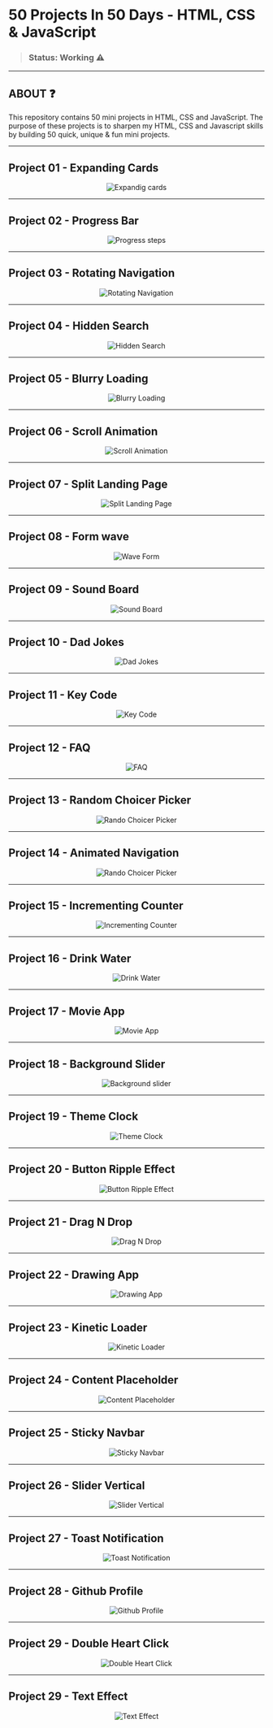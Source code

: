 # 50 Projects In 50 Days - HTML, CSS & JavaScript
>### Status: Working ⚠️

---

<h2> ABOUT ❓</h2>
This repository contains 50 mini projects in HTML, CSS and JavaScript. The purpose of these projects is to sharpen my HTML, CSS and Javascript skills by building 50 quick, unique & fun mini projects. 

---

<h2> Project 01 - Expanding Cards </h2>


<div align="center">

![Expandig cards](https://github.com/Leothurm/50-Projects-in-50-days/blob/main/01%20ExpandingCards/videos/expandigCards.gif)


</div>


---

<h2> Project 02 - Progress Bar</h2>

<div align="center">

![Progress steps](https://github.com/Leothurm/50-Projects-in-50-days/blob/main/02%20Progress%20Steps/video/Progress%20Steps.gif)

</div>

---

<h2> Project 03 - Rotating Navigation </h2>

<div align="center">

![Rotating Navigation](https://github.com/Leothurm/50-Projects-in-50-days/blob/main/03%20Rotating%20Navigation/video/rotating%20nagevation.gif)

</div>

---

<h2> Project 04 - Hidden Search </h2>

<div align="center">

![Hidden Search](https://github.com/Leothurm/50-Projects-in-50-days/blob/main/04%20Hidden%20Search/video/hidden%20search.gif)

</div>

---

<h2> Project 05 - Blurry Loading </h2>

<div align="center">

![Blurry Loading](https://github.com/Leothurm/50-Projects-in-50-days/blob/main/05%20Blurry%20Loading/video/Blurry%20loading.gif)

</div>

---

<h2> Project 06 - Scroll Animation </h2>

<div align="center">

![Scroll Animation](https://github.com/Leothurm/50-Projects-in-50-days/blob/main/06%20Scroll%20Animation/video/scroll%20animation.gif)

</div>

---

<h2> Project 07 - Split Landing Page </h2>

<div align="center">


![Split Landing Page](https://github.com/Leothurm/50-Projects-in-50-days/blob/main/07%20Split%20Landing%20Page/video/split%20landing.gif)

</div>

---

<h2> Project 08 - Form wave </h2>

<div align="center">


![Wave Form](https://github.com/Leothurm/50-Projects-in-50-days/blob/main/08%20Form%20Wave/video/formWave.gif)

</div>

---

<h2> Project 09 - Sound Board </h2>

<div align="center">

![Sound Board](https://github.com/Leothurm/50-Projects-in-50-days/blob/main/09%20Sound%20Board/video/soundBoard.gif)

</div>

---


<h2> Project 10 - Dad Jokes </h2>

<div align="center">

![Dad Jokes](https://github.com/Leothurm/50-Projects-in-50-days/blob/main/10%20Dad%20Jokes/video/DadJokes.gif)

</div>

---

<h2> Project 11 - Key Code </h2>

<div align="center">

![Key Code](https://github.com/Leothurm/50-Projects-in-50-days/blob/main/11%20Key%20Codes/img/Key%20Code.gif)

</div>

---

<h2> Project 12 - FAQ </h2>

<div align="center">

![FAQ](https://github.com/Leothurm/50-Projects-in-50-days/blob/main/12%20FAQ/video/project12.gif)

</div>

---

<h2> Project 13 - Random Choicer Picker </h2>

<div align="center">

![Rando Choicer Picker](https://github.com/Leothurm/50-Projects-in-50-days/blob/main/13%20Random%20Choice%20Picker/video/project13.gif)

</div>

---

<h2> Project 14 - Animated Navigation </h2>

<div align="center">

![Rando Choicer Picker](https://github.com/Leothurm/50-Projects-in-50-days/blob/main/14%20Animated%20Navigation/video/project14.gif)

</div>

---

<h2> Project 15 - Incrementing Counter </h2>

<div align="center">


![Incrementing Counter](https://github.com/Leothurm/50-Projects-in-50-days/blob/main/15%20Incrementing%20Counter/videos/project15.gif)

</div>

---

<h2> Project 16 - Drink Water </h2>

<div align="center">


![Drink Water](https://github.com/Leothurm/50-Projects-in-50-days/blob/main/16%20Drink%20Water/video/project16.gif)

</div>

---


<h2> Project 17 - Movie App </h2>

<div align="center">

![Movie App](https://github.com/Leothurm/50-Projects-in-50-days/blob/main/17%20Movie%20App/video/project17.gif)

</div>

---


<h2> Project 18 - Background Slider </h2>

<div align="center">

![Background slider](https://github.com/Leothurm/50-Projects-in-50-days/blob/main/18%20Background%20Slider/video/project18.gif)

</div>

---

<h2> Project 19 - Theme Clock </h2>

<div align="center">

![Theme Clock](https://github.com/Leothurm/50-Projects-in-50-days/blob/main/19%20Theme%20Clock/video/project%2019.gif)

</div>

---


<h2> Project 20 - Button Ripple Effect </h2>

<div align="center">

![Button Ripple Effect](https://github.com/Leothurm/50-Projects-in-50-days/blob/main/20%20Button%20Ripple%20Effect/video/project%2020.gif)


</div>

---


<h2> Project 21 - Drag N Drop </h2>

<div align="center">

![Drag N Drop](https://github.com/Leothurm/50-Projects-in-50-days/blob/main/21%20Drag%20N%20Drop/video/project21.gif)

</div>

---


<h2> Project 22 - Drawing App </h2>

<div align="center">

![Drawing App](https://github.com/Leothurm/50-Projects-in-50-days/blob/main/22%20Drawing%20App/video/project22.gif)

</div>

---

<h2> Project 23 - Kinetic Loader </h2>

<div align="center">

![Kinetic Loader](https://github.com/Leothurm/50-Projects-in-50-days/blob/main/23%20Kinetic%20CSS%20Loader/video/project23.gif)

</div>

---

<h2> Project 24 - Content Placeholder </h2>

<div align="center">

![Content Placeholder](https://github.com/Leothurm/50-Projects-in-50-days/blob/main/24%20Content%20Placeholder/video/project24.gif)

</div>

---

<h2> Project 25 - Sticky Navbar </h2>

<div align="center">

![Sticky Navbar](https://github.com/Leothurm/50-Projects-in-50-days/blob/main/25%20Sticky%20Navbar/video/video25.gif)

</div>

---


<h2> Project 26 - Slider Vertical </h2>

<div align="center">

![Slider Vertical](https://github.com/Leothurm/50-Projects-in-50-days/blob/main/26%20Double%20Vertical%20Slider/video/project26.gif)

</div>

---


<h2> Project 27 - Toast Notification </h2>

<div align="center">

![Toast Notification](https://github.com/Leothurm/50-Projects-in-50-days/blob/main/27%20Toast%20Notification/video/project27.gif)

</div>

---

<h2> Project 28 - Github Profile </h2>

<div align="center">

![Github Profile ](https://github.com/Leothurm/50-Projects-in-50-days/blob/main/28%20GitHub%20Profiles/video/video.gif)

</div>

---

<h2> Project 29 - Double Heart Click </h2>

<div align="center">

![Double Heart Click ](https://github.com/Leothurm/50-Projects-in-50-days/blob/main/29%20Double%20Heart%20Click/video/vlc-record-2023-04-21-20h36m05s-Desktop%202023.04.21%20-%2020.34.49.01.mp4-.gif)

</div>



---

<h2> Project 29 - Text Effect </h2>

<div align="center">

![Text Effect ](https://github.com/Leothurm/50-Projects-in-50-days/blob/main/30%20Text%20Effect/video/video30.gif)

</div>
